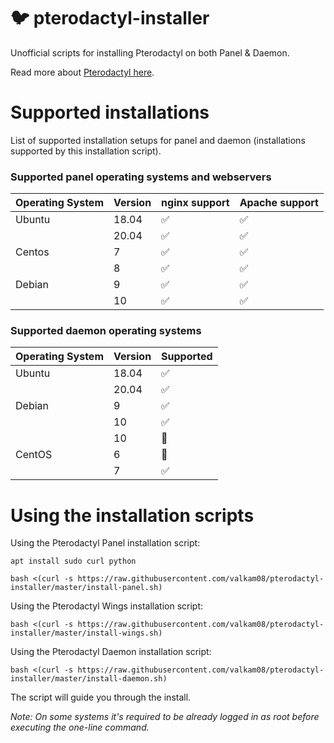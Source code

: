 # :bird: pterodactyl-installer

Unofficial scripts for installing Pterodactyl on both Panel & Daemon.

Read more about [Pterodactyl here](https://pterodactyl.io/).

# Supported installations

List of supported installation setups for panel and daemon (installations supported by this installation script).

### Supported panel operating systems and webservers

| Operating System  | Version | nginx support      | Apache support       |
| ----------------- | ------- | ------------------ | --------------       |
| Ubuntu            | 18.04   | :white_check_mark: | :white_check_mark:   |
|                   | 20.04   | :white_check_mark: | :white_check_mark:   |
| Centos            | 7       | :white_check_mark: | :white_check_mark:   |
|                   | 8       | :white_check_mark: | :white_check_mark:   |
| Debian            | 9       | :white_check_mark: | :white_check_mark:   |
|                   | 10       | :white_check_mark: | :white_check_mark:   |

### Supported daemon operating systems

| Operating System  | Version | Supported          |
| ----------------- | ------- | ------------------ |
| Ubuntu            | 18.04   | :white_check_mark: |
|                   | 20.04   | :white_check_mark: |
| Debian            | 9       | :white_check_mark: |
|                   | 10      | :white_check_mark: |
|                   | 10      | :red_circle:       |
| CentOS            | 6       | :red_circle:       |
|                   | 7       | :white_check_mark: |

# Using the installation scripts

Using the Pterodactyl Panel installation script:

`apt install sudo curl python`

`bash <(curl -s https://raw.githubusercontent.com/valkam08/pterodactyl-installer/master/install-panel.sh)`

Using the Pterodactyl Wings installation script:

`bash <(curl -s https://raw.githubusercontent.com/valkam08/pterodactyl-installer/master/install-wings.sh)`

Using the Pterodactyl Daemon installation script:

`bash <(curl -s https://raw.githubusercontent.com/valkam08/pterodactyl-installer/master/install-daemon.sh)`

The script will guide you through the install.

*Note: On some systems it's required to be already logged in as root before executing the one-line command.*

